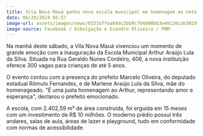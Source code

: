 ```yaml
---
title: Vila Nova Mauá ganha nova escola municipal em homenagem ao neto do presidente Lula
date: 06/29/2024 05:57
image-url: assets/images/news/0331b7fea84dc2bb9c704d00bb3e49120cab3019.jpg
image-source: Facebook / Dibulgação e Evandro Oliveira / PMM
---
```


Na manhã deste sábado, a Vila Nova Mauá vivenciou um momento de grande emoção com a inauguração da Escola Municipal Arthur Araújo Lula da Silva. Situada na Rua Geraldo Nunes Cordeiro, 406, a nova instituição oferece 300 vagas para crianças de até 5 anos.

O evento contou com a presença do prefeito Marcelo Oliveira, do deputado estadual Rômulo Fernandes, e de Marlene Araújo Lula da Silva, mãe do homenageado. "É uma justa homenagem ao Arthur, representando amor e esperança", declarou o prefeito emocionado.

A escola, com 2.402,59 m² de área construída, foi erguida em 15 meses com um investimento de R$ 10 milhões. O moderno prédio possui três andares, salas de aula, áreas de lazer e playground, tudo em conformidade com normas de acessibilidade.